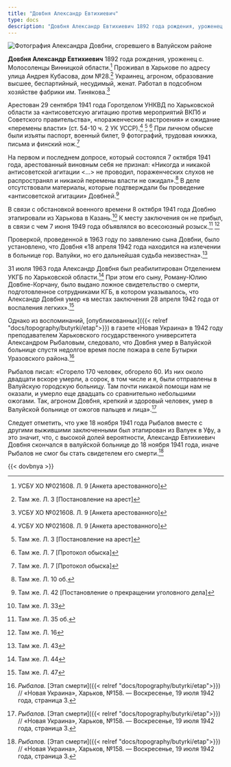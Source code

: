 ```yaml
---
title: "Довбня Александр Евтихиевич"
type: docs
description: "Довбня Александр Евтихиевич 1892 года рождения, уроженец c. Молосоленцы Винницкой области. Проживал в Харькове по адресу улица Андрея Кубасова, дом №28. Украинец, агроном, образование высшее, беспартийный, несудимый, женат. Работал в подсобном хозяйстве фабрики им. Тинякова. Арестован 29 сентября 1941 года Горотделом УНКВД по Харьковской области за «антисоветскую агитацию против мероприятий ВКПб и Советского правительства», «пораженческие настроения» и ожидание «перемены власти». Погиб в селе Бутырки Уразовского района."
---
```


![Фотография Александра Довбни, сгоревшего в Валуйском районе](/static/img/butyrki/dovbnya.png "Фотография А. Е. Довбни из следственного дела, масштабированная с помощью AI Let's Enhance")

**Довбня Александр Евтихиевич** 1892 года рождения, уроженец c. Молосоленцы Винницкой области.[^1] Проживал в Харькове по адресу улица Андрея Кубасова, дом №28.[^2] Украинец, агроном, образование высшее, беспартийный, несудимый, женат. Работал в подсобном хозяйстве фабрики им. Тинякова.[^1]

Арестован 29 сентября 1941 года Горотделом УНКВД по Харьковской области за «антисоветскую агитацию против мероприятий ВКПб и Советского правительства», «пораженческие настроения» и ожидание «перемены власти» (ст. 54-10 ч. 2 УК УССР).[^1] [^2] [^3] При личном обыске были изъяты паспорт, военный билет, 9 фотографий, трудовая книжка, письма и финский нож.[^3]

На первом и последнем допросе, который состоялся 7 октября 1941 года, арестованный виновным себя не признал: «Никогда и никакой антисоветской агитации <...> не проводил, пораженческих слухов не распространял и никакой перемены власти не ожидал».[^4] В деле отсутствовали материалы, которые подтверждали бы проведение «антисоветской агитации» Довбней.[^5] 

В связи с обстановкой военного времени 8 октября 1941 года Довбню этапировали из Харькова в Казань.[^6] К месту заключения он не прибыл, в связи с чем 7 июня 1949 года объявлялся во всесоюзный розыск.[^7] [^8] 

Проверкой, проведенной в 1963 году по заявлению сына Довбни, было установлено, что Довбня «18 апреля 1942 года находился на излечении в больнице гор. Валуйки, но его дальнейшая судьба неизвестна».[^9] 

31 июля 1963 года Александр Довбня был реабилитирован Отделением УКГБ по Харьковской области.[^10] При этом его сыну, Роману-Юлию Довбне-Корчану, было выдано ложное свидетельство о смерти, подготовленное сотрудниками КГБ, в котором указывалось, что Александр Довбня умер «в местах заключения 28 апреля 1942 года от воспаления легких».[^11]

Однако из воспоминаний, [опубликованных]({{< relref "docs/topography/butyrki/etap">}}) в газете «Новая Украина» в 1942 году преподавателем Харьковского государственного университета Александром Рыбаловым, следовало, что Довбня умер в Валуйской больнице спустя недолгое время после пожара в селе Бутырки Уразовского района.[^12] 

Рыбалов писал: «Сгорело 170 человек, обгорело 60. Из них около двадцати вскоре умерли, а сорок, в том числе и я, были отправлены в Валуйскую городскую больницу. Там почти никакой помощи нам не оказали, и умерло еще двадцать со сравнительно небольшими ожогами. Так, агроном Довбня, крепкий и здоровый человек, умер в Валуйской больнице от ожогов пальцев и лица».[^12] 

Следует отметить, что уже 18 ноября 1941 года Рыбалов вместе с другими выжившими заключенными был этапирован из Валуек в Уфу, а это значит, что, с высокой долей вероятности, Александр Евтихиевич Довбня скончался в валуйской больнице до 18 ноября 1941 года, иначе Рыбалов не смог бы стать свидетелем его смерти.[^12]  

{{< dovbnya >}}

[^1]: УСБУ ХО №021608. Л. 9 [Анкета арестованного]

[^2]: Там же. Л. 3 [Постановление на арест]

[^3]: Там же. Л. 7 [Протокол обыска]

[^4]: Там же. Л. 10 об.

[^5]: Там же. Л. 42 [Постановление о прекращении уголовного дела]

[^6]: Там же. Л. 33

[^7]: Там же. Л. 35 об.

[^8]: Там же. Л. 16

[^9]: Там же. Л. 43 

[^10]: Там же. Л. 44 

[^11]: Там же. Л. 47 

[^12]: *Рыбалов.* [Этап смерти]({{< relref "docs/topography/butyrki/etap">}}) // «Новая Украина», Харьков, №158. — Воскресенье, 19 июля 1942 года, страница 3.
